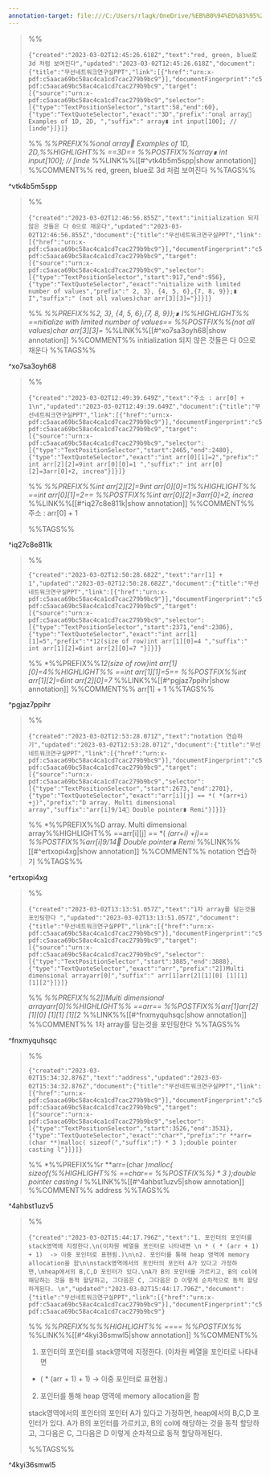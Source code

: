 ```yaml
---
annotation-target: file:///C:/Users/rlagk/OneDrive/%EB%B0%94%ED%83%95%20%ED%99%94%EB%A9%B4/data%20structure/___6.%20Multi_Dimesional_Array.pdf
---
```


>%%
>```annotation-json
>{"created":"2023-03-02T12:45:26.618Z","text":"red, green, blue로 3d 처럼 보여진다","updated":"2023-03-02T12:45:26.618Z","document":{"title":"무선네트워크연구실PPT","link":[{"href":"urn:x-pdf:c5aaca69bc58ac4ca1cd7cac279b9bc9"}],"documentFingerprint":"c5aaca69bc58ac4ca1cd7cac279b9bc9"},"uri":"urn:x-pdf:c5aaca69bc58ac4ca1cd7cac279b9bc9","target":[{"source":"urn:x-pdf:c5aaca69bc58ac4ca1cd7cac279b9bc9","selector":[{"type":"TextPositionSelector","start":58,"end":60},{"type":"TextQuoteSelector","exact":"3D","prefix":"onal array Examples of 1D, 2D, ","suffix":" array∎ int input[100]; // [inde"}]}]}
>```
>%%
>*%%PREFIX%%onal array Examples of 1D, 2D,%%HIGHLIGHT%% ==3D== %%POSTFIX%%array∎ int input[100]; // [inde*
>%%LINK%%[[#^vtk4b5m5spp|show annotation]]
>%%COMMENT%%
>red, green, blue로 3d 처럼 보여진다
>%%TAGS%%
>
^vtk4b5m5spp


>%%
>```annotation-json
>{"created":"2023-03-02T12:46:56.855Z","text":"initialization 되지 않은 것들은 다 0으로 채운다","updated":"2023-03-02T12:46:56.855Z","document":{"title":"무선네트워크연구실PPT","link":[{"href":"urn:x-pdf:c5aaca69bc58ac4ca1cd7cac279b9bc9"}],"documentFingerprint":"c5aaca69bc58ac4ca1cd7cac279b9bc9"},"uri":"urn:x-pdf:c5aaca69bc58ac4ca1cd7cac279b9bc9","target":[{"source":"urn:x-pdf:c5aaca69bc58ac4ca1cd7cac279b9bc9","selector":[{"type":"TextPositionSelector","start":917,"end":956},{"type":"TextQuoteSelector","exact":"nitialize with limited number of values","prefix":" 2, 3}, {4, 5, 6},{7, 8, 9}};∎ I","suffix":" (not all values)char arr[3][3]="}]}]}
>```
>%%
>*%%PREFIX%%2, 3}, {4, 5, 6},{7, 8, 9}};∎ I%%HIGHLIGHT%% ==nitialize with limited number of values== %%POSTFIX%%(not all values)char arr[3][3]=*
>%%LINK%%[[#^xo7sa3oyh68|show annotation]]
>%%COMMENT%%
>initialization 되지 않은 것들은 다 0으로 채운다
>%%TAGS%%
>
^xo7sa3oyh68


>%%
>```annotation-json
>{"created":"2023-03-02T12:49:39.649Z","text":"주소 : arr[0] + 1\n","updated":"2023-03-02T12:49:39.649Z","document":{"title":"무선네트워크연구실PPT","link":[{"href":"urn:x-pdf:c5aaca69bc58ac4ca1cd7cac279b9bc9"}],"documentFingerprint":"c5aaca69bc58ac4ca1cd7cac279b9bc9"},"uri":"urn:x-pdf:c5aaca69bc58ac4ca1cd7cac279b9bc9","target":[{"source":"urn:x-pdf:c5aaca69bc58ac4ca1cd7cac279b9bc9","selector":[{"type":"TextPositionSelector","start":2465,"end":2480},{"type":"TextQuoteSelector","exact":"int arr[0][1]=2","prefix":" int arr[2][2]=9int arr[0][0]=1 ","suffix":" int arr[0][2]=3arr[0]+2, increa"}]}]}
>```
>%%
>*%%PREFIX%%int arr[2][2]=9int arr[0][0]=1%%HIGHLIGHT%% ==int arr[0][1]=2== %%POSTFIX%%int arr[0][2]=3arr[0]+2, increa*
>%%LINK%%[[#^iq27c8e811k|show annotation]]
>%%COMMENT%%
>주소 : arr[0] + 1
>
>%%TAGS%%
>
^iq27c8e811k


>%%
>```annotation-json
>{"created":"2023-03-02T12:50:28.682Z","text":"arr[1] + 1","updated":"2023-03-02T12:50:28.682Z","document":{"title":"무선네트워크연구실PPT","link":[{"href":"urn:x-pdf:c5aaca69bc58ac4ca1cd7cac279b9bc9"}],"documentFingerprint":"c5aaca69bc58ac4ca1cd7cac279b9bc9"},"uri":"urn:x-pdf:c5aaca69bc58ac4ca1cd7cac279b9bc9","target":[{"source":"urn:x-pdf:c5aaca69bc58ac4ca1cd7cac279b9bc9","selector":[{"type":"TextPositionSelector","start":2371,"end":2386},{"type":"TextQuoteSelector","exact":"int arr[1][1]=5","prefix":"*12(size of row)int arr[1][0]=4 ","suffix":" int arr[1][2]=6int arr[2][0]=7 "}]}]}
>```
>%%
>*%%PREFIX%%*12(size of row)int arr[1][0]=4%%HIGHLIGHT%% ==int arr[1][1]=5== %%POSTFIX%%int arr[1][2]=6int arr[2][0]=7*
>%%LINK%%[[#^pgjaz7ppihr|show annotation]]
>%%COMMENT%%
>arr[1] + 1
>%%TAGS%%
>
^pgjaz7ppihr


>%%
>```annotation-json
>{"created":"2023-03-02T12:53:28.071Z","text":"notation 연습하기","updated":"2023-03-02T12:53:28.071Z","document":{"title":"무선네트워크연구실PPT","link":[{"href":"urn:x-pdf:c5aaca69bc58ac4ca1cd7cac279b9bc9"}],"documentFingerprint":"c5aaca69bc58ac4ca1cd7cac279b9bc9"},"uri":"urn:x-pdf:c5aaca69bc58ac4ca1cd7cac279b9bc9","target":[{"source":"urn:x-pdf:c5aaca69bc58ac4ca1cd7cac279b9bc9","selector":[{"type":"TextPositionSelector","start":2673,"end":2701},{"type":"TextQuoteSelector","exact":"arr[i][j] == *( *(arr+i) +j)","prefix":"D array. Multi dimensional array","suffix":"arr[i]9/14 Double pointer∎ Remi"}]}]}
>```
>%%
>*%%PREFIX%%D array. Multi dimensional array%%HIGHLIGHT%% ==arr[i][j] == *( *(arr+i) +j)== %%POSTFIX%%arr[i]9/14 Double pointer∎ Remi*
>%%LINK%%[[#^ertxopi4xg|show annotation]]
>%%COMMENT%%
>notation 연습하기
>%%TAGS%%
>
^ertxopi4xg


>%%
>```annotation-json
>{"created":"2023-03-02T13:13:51.057Z","text":"1차 array를 담는것을 포인팅한다 ","updated":"2023-03-02T13:13:51.057Z","document":{"title":"무선네트워크연구실PPT","link":[{"href":"urn:x-pdf:c5aaca69bc58ac4ca1cd7cac279b9bc9"}],"documentFingerprint":"c5aaca69bc58ac4ca1cd7cac279b9bc9"},"uri":"urn:x-pdf:c5aaca69bc58ac4ca1cd7cac279b9bc9","target":[{"source":"urn:x-pdf:c5aaca69bc58ac4ca1cd7cac279b9bc9","selector":[{"type":"TextPositionSelector","start":3885,"end":3888},{"type":"TextQuoteSelector","exact":"arr","prefix":"2])Multi dimensional arrayarr[0]","suffix":" arr[1]arr[2][1][0] [1][1] [1][2"}]}]}
>```
>%%
>*%%PREFIX%%2])Multi dimensional arrayarr[0]%%HIGHLIGHT%% ==arr== %%POSTFIX%%arr[1]arr[2][1][0] [1][1] [1][2*
>%%LINK%%[[#^fnxmyquhsqc|show annotation]]
>%%COMMENT%%
>1차 array를 담는것을 포인팅한다 
>%%TAGS%%
>
^fnxmyquhsqc


>%%
>```annotation-json
>{"created":"2023-03-02T15:34:32.876Z","text":"address","updated":"2023-03-02T15:34:32.876Z","document":{"title":"무선네트워크연구실PPT","link":[{"href":"urn:x-pdf:c5aaca69bc58ac4ca1cd7cac279b9bc9"}],"documentFingerprint":"c5aaca69bc58ac4ca1cd7cac279b9bc9"},"uri":"urn:x-pdf:c5aaca69bc58ac4ca1cd7cac279b9bc9","target":[{"source":"urn:x-pdf:c5aaca69bc58ac4ca1cd7cac279b9bc9","selector":[{"type":"TextPositionSelector","start":3526,"end":3531},{"type":"TextQuoteSelector","exact":"char*","prefix":"r **arr=(char **)malloc( sizeof(","suffix":") * 3 );double pointer casting l"}]}]}
>```
>%%
>*%%PREFIX%%r **arr=(char **)malloc( sizeof(%%HIGHLIGHT%% ==char*== %%POSTFIX%%) * 3 );double pointer casting l*
>%%LINK%%[[#^4ahbst1uzv5|show annotation]]
>%%COMMENT%%
>address
>%%TAGS%%
>
^4ahbst1uzv5


>%%
>```annotation-json
>{"created":"2023-03-02T15:44:17.796Z","text":"1. 포인터의 포인터를 stack영역에 지정한다.\n(이차원 베열을 포인터로 나타내면 \n * ( * (arr + 1) + 1)  -> 이중 포인터로 표현됨.)\n\n2. 포인터를 통해 heap 영역에 memory allocation을 함\n\nstack영역에서의 포인터의 포인터 A가 있다고 가정하면,\nheap에서의 B,C,D 포인터가 있다.\nA가 B의 포인터를 가르키고, B의 col에 해당하는 것을 동적 할당하고, 그다음은 C, 그다음은 D 이렇게 순차적으로 동적 할당하게된다. \n","updated":"2023-03-02T15:44:17.796Z","document":{"title":"무선네트워크연구실PPT","link":[{"href":"urn:x-pdf:c5aaca69bc58ac4ca1cd7cac279b9bc9"}],"documentFingerprint":"c5aaca69bc58ac4ca1cd7cac279b9bc9"},"uri":"urn:x-pdf:c5aaca69bc58ac4ca1cd7cac279b9bc9"}
>```
>%%
>*%%PREFIX%%%%HIGHLIGHT%% ==== %%POSTFIX%%*
>%%LINK%%[[#^4kyi36smwl5|show annotation]]
>%%COMMENT%%
>1. 포인터의 포인터를 stack영역에 지정한다.
>(이차원 베열을 포인터로 나타내면 
> * ( * (arr + 1) + 1)  -> 이중 포인터로 표현됨.)
>
>2. 포인터를 통해 heap 영역에 memory allocation을 함
>
>stack영역에서의 포인터의 포인터 A가 있다고 가정하면,
>heap에서의 B,C,D 포인터가 있다.
>A가 B의 포인터를 가르키고, B의 col에 해당하는 것을 동적 할당하고, 그다음은 C, 그다음은 D 이렇게 순차적으로 동적 할당하게된다. 
>
>%%TAGS%%
>
^4kyi36smwl5
